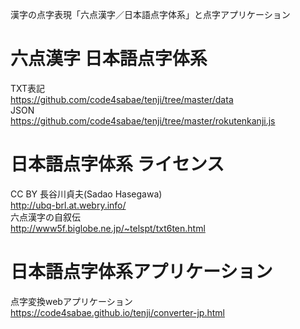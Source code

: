 漢字の点字表現「六点漢字／日本語点字体系」と点字アプリケーション  

# 六点漢字 日本語点字体系
TXT表記  
https://github.com/code4sabae/tenji/tree/master/data  
JSON  
https://github.com/code4sabae/tenji/tree/master/rokutenkanji.js  

# 日本語点字体系 ライセンス  
CC BY 長谷川貞夫(Sadao Hasegawa)  
http://ubq-brl.at.webry.info/  
六点漢字の自叙伝  
http://www5f.biglobe.ne.jp/~telspt/txt6ten.html

# 日本語点字体系アプリケーション
点字変換webアプリケーション  
https://code4sabae.github.io/tenji/converter-jp.html  
